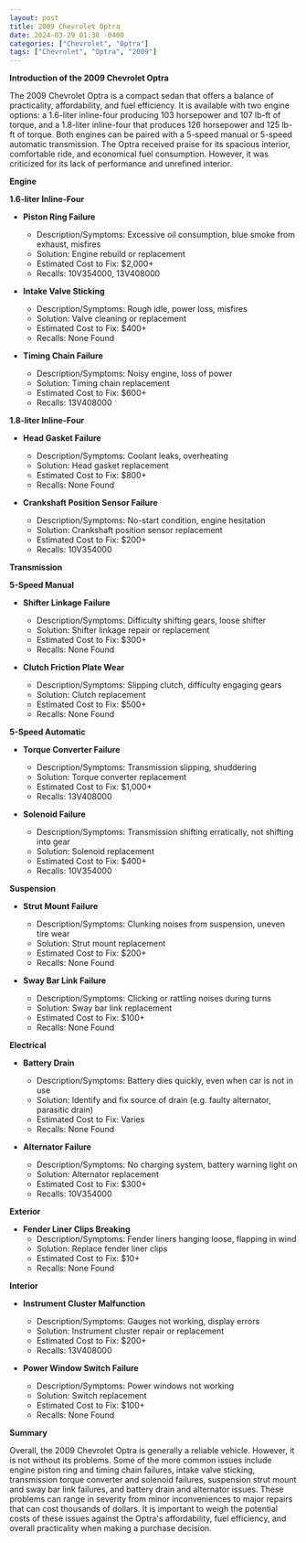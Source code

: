 ```yaml
---
layout: post
title: 2009 Chevrolet Optra
date: 2024-03-29 01:38 -0400
categories: ["Chevrolet", "Optra"]
tags: ["Chevrolet", "Optra", "2009"]
---
```

**Introduction of the 2009 Chevrolet Optra**

The 2009 Chevrolet Optra is a compact sedan that offers a balance of practicality, affordability, and fuel efficiency. It is available with two engine options: a 1.6-liter inline-four producing 103 horsepower and 107 lb-ft of torque, and a 1.8-liter inline-four that produces 126 horsepower and 125 lb-ft of torque. Both engines can be paired with a 5-speed manual or 5-speed automatic transmission. The Optra received praise for its spacious interior, comfortable ride, and economical fuel consumption. However, it was criticized for its lack of performance and unrefined interior.

**Engine**

**1.6-liter Inline-Four**

* **Piston Ring Failure**
    * Description/Symptoms: Excessive oil consumption, blue smoke from exhaust, misfires
    * Solution: Engine rebuild or replacement
    * Estimated Cost to Fix: $2,000+
    * Recalls: 10V354000, 13V408000

* **Intake Valve Sticking**
    * Description/Symptoms: Rough idle, power loss, misfires
    * Solution: Valve cleaning or replacement
    * Estimated Cost to Fix: $400+
    * Recalls: None Found

* **Timing Chain Failure**
    * Description/Symptoms: Noisy engine, loss of power
    * Solution: Timing chain replacement
    * Estimated Cost to Fix: $600+
    * Recalls: 13V408000

**1.8-liter Inline-Four**

* **Head Gasket Failure**
    * Description/Symptoms: Coolant leaks, overheating
    * Solution: Head gasket replacement
    * Estimated Cost to Fix: $800+
    * Recalls: None Found

* **Crankshaft Position Sensor Failure**
    * Description/Symptoms: No-start condition, engine hesitation
    * Solution: Crankshaft position sensor replacement
    * Estimated Cost to Fix: $200+
    * Recalls: 10V354000

**Transmission**

**5-Speed Manual**

* **Shifter Linkage Failure**
    * Description/Symptoms: Difficulty shifting gears, loose shifter
    * Solution: Shifter linkage repair or replacement
    * Estimated Cost to Fix: $300+
    * Recalls: None Found

* **Clutch Friction Plate Wear**
    * Description/Symptoms: Slipping clutch, difficulty engaging gears
    * Solution: Clutch replacement
    * Estimated Cost to Fix: $500+
    * Recalls: None Found

**5-Speed Automatic**

* **Torque Converter Failure**
    * Description/Symptoms: Transmission slipping, shuddering
    * Solution: Torque converter replacement
    * Estimated Cost to Fix: $1,000+
    * Recalls: 13V408000

* **Solenoid Failure**
    * Description/Symptoms: Transmission shifting erratically, not shifting into gear
    * Solution: Solenoid replacement
    * Estimated Cost to Fix: $400+
    * Recalls: 10V354000

**Suspension**

* **Strut Mount Failure**
    * Description/Symptoms: Clunking noises from suspension, uneven tire wear
    * Solution: Strut mount replacement
    * Estimated Cost to Fix: $200+
    * Recalls: None Found

* **Sway Bar Link Failure**
    * Description/Symptoms: Clicking or rattling noises during turns
    * Solution: Sway bar link replacement
    * Estimated Cost to Fix: $100+
    * Recalls: None Found

**Electrical**

* **Battery Drain**
    * Description/Symptoms: Battery dies quickly, even when car is not in use
    * Solution: Identify and fix source of drain (e.g. faulty alternator, parasitic drain)
    * Estimated Cost to Fix: Varies
    * Recalls: None Found

* **Alternator Failure**
    * Description/Symptoms: No charging system, battery warning light on
    * Solution: Alternator replacement
    * Estimated Cost to Fix: $300+
    * Recalls: 10V354000

**Exterior**

* **Fender Liner Clips Breaking**
    * Description/Symptoms: Fender liners hanging loose, flapping in wind
    * Solution: Replace fender liner clips
    * Estimated Cost to Fix: $10+
    * Recalls: None Found

**Interior**

* **Instrument Cluster Malfunction**
    * Description/Symptoms: Gauges not working, display errors
    * Solution: Instrument cluster repair or replacement
    * Estimated Cost to Fix: $200+
    * Recalls: 13V408000

* **Power Window Switch Failure**
    * Description/Symptoms: Power windows not working
    * Solution: Switch replacement
    * Estimated Cost to Fix: $100+
    * Recalls: None Found

**Summary**

Overall, the 2009 Chevrolet Optra is generally a reliable vehicle. However, it is not without its problems. Some of the more common issues include engine piston ring and timing chain failures, intake valve sticking, transmission torque converter and solenoid failures, suspension strut mount and sway bar link failures, and battery drain and alternator issues. These problems can range in severity from minor inconveniences to major repairs that can cost thousands of dollars. It is important to weigh the potential costs of these issues against the Optra's affordability, fuel efficiency, and overall practicality when making a purchase decision.
